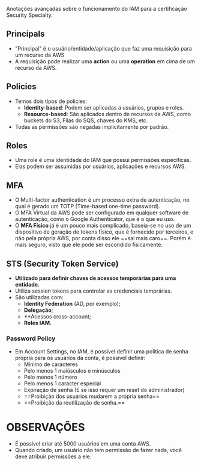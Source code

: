 Anotações avançadas sobre o funcionamento do IAM para a certificação Security Specialty.
## Principals
- "Principal" é o usuário/entidade/aplicação que faz uma requisição para um recurso da AWS
- A requisição pode realizar uma **action** ou uma **operation** em cima de um recurso da AWS.

## Policies
- Temos dois tipos de policies:
	- **Identity-based**: Podem ser aplicadas a usuários, grupos e roles.
	- **Resource-based**: São aplicados dentro de recursos da AWS, como buckets do S3, Filas do SQS, chaves do KMS, etc.
- Todas as permissões são negadas implicitamente por padrão.
## Roles
- Uma role é uma identidade do IAM que possui permissões específicas.
- Elas podem ser assumidas por usuários, aplicações e recursos AWS.


## MFA
- O Multi-factor authentication é um processo extra de autenticação, no qual é gerado um TOTP (Time-based one-time password).
- O MFA Virtual da AWS pode ser configurado em qualquer software de autenticação, como o Google Authenticator, que é o que eu uso.
- O **MFA Físico** já é um pouco mais complicado, baseia-se no uso de um dispositivo de geração de tokens físico, que é fornecido por terceiros, e não pela própria AWS, por conta disso ele ==sai mais caro==. Porém é mais seguro, visto que ele pode ser escondido fisicamente.

## STS (Security Token Service)
- **Utilizado para definir chaves de acessos temporárias para uma entidade.**
- Utiliza session tokens para controlar as credenciais temprárias.
- São utilizadas com:
	- **Identity Federation** (AD, por exemplo);
	- **Delegação**;
	- **Acessos cross-account;
	- **Roles IAM.**

### Password Policy
- Em Account Settings, no IAM, é possível definir uma política de senha própria para os usuários da conta, é possível definir:
	- Mínimo de caracteres
	- Pelo menos 1 maiúsculos e minúsculos
	- Pelo menos 1 número
	- Pelo menos 1 caracter especial
	- Expiração de senha (E se isso requer um reset do administrador)
	- ==Proibição dos usuários mudarem a própria senha==
	- ==Proibição da reutilização de senha.==


# OBSERVAÇÕES
- É possível criar até 5000 usuários em uma conta AWS.
- Quando criado, um usuário não tem permissão de fazer nada, você deve atribuir permissões a ele.
